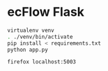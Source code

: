 
# ecFlow Flask

``` sh
virtualenv venv
. ./venv/bin/activate
pip install < requirements.txt
python app.py

firefox localhost:5003
```
